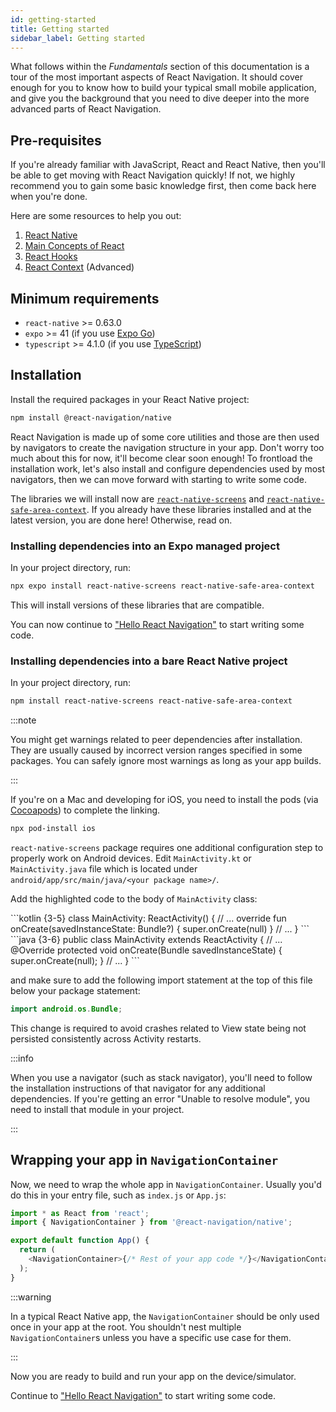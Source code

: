 ```yaml
---
id: getting-started
title: Getting started
sidebar_label: Getting started
---
```


What follows within the _Fundamentals_ section of this documentation is a tour of the most important aspects of React Navigation. It should cover enough for you to know how to build your typical small mobile application, and give you the background that you need to dive deeper into the more advanced parts of React Navigation.

## Pre-requisites

If you're already familiar with JavaScript, React and React Native, then you'll be able to get moving with React Navigation quickly! If not, we highly recommend you to gain some basic knowledge first, then come back here when you're done.

Here are some resources to help you out:

1. [React Native](https://reactnative.dev/docs/getting-started)
2. [Main Concepts of React](https://react.dev/learn)
3. [React Hooks](https://react.dev/reference/react)
4. [React Context](https://react.dev/learn/passing-data-deeply-with-context) (Advanced)

## Minimum requirements

- `react-native` >= 0.63.0
- `expo` >= 41 (if you use [Expo Go](https://expo.dev/go))
- `typescript` >= 4.1.0 (if you use [TypeScript](https://www.typescriptlang.org))

## Installation

Install the required packages in your React Native project:

```bash npm2yarn
npm install @react-navigation/native
```

React Navigation is made up of some core utilities and those are then used by navigators to create the navigation structure in your app. Don't worry too much about this for now, it'll become clear soon enough! To frontload the installation work, let's also install and configure dependencies used by most navigators, then we can move forward with starting to write some code.

The libraries we will install now are [`react-native-screens`](https://github.com/software-mansion/react-native-screens) and [`react-native-safe-area-context`](https://github.com/th3rdwave/react-native-safe-area-context). If you already have these libraries installed and at the latest version, you are done here! Otherwise, read on.

### Installing dependencies into an Expo managed project

In your project directory, run:

```bash
npx expo install react-native-screens react-native-safe-area-context
```

This will install versions of these libraries that are compatible.

You can now continue to ["Hello React Navigation"](hello-react-navigation.md) to start writing some code.

### Installing dependencies into a bare React Native project

In your project directory, run:

```bash npm2yarn
npm install react-native-screens react-native-safe-area-context
```

:::note

You might get warnings related to peer dependencies after installation. They are usually caused by incorrect version ranges specified in some packages. You can safely ignore most warnings as long as your app builds.

:::

If you're on a Mac and developing for iOS, you need to install the pods (via [Cocoapods](https://cocoapods.org/)) to complete the linking.

```bash
npx pod-install ios
```

`react-native-screens` package requires one additional configuration step to properly
work on Android devices. Edit `MainActivity.kt` or `MainActivity.java` file which is located under `android/app/src/main/java/<your package name>/`.

Add the highlighted code to the body of `MainActivity` class:

<Tabs>
  <TabItem value='kotlin' label='Kotlin' default>
    ```kotlin {3-5}
    class MainActivity: ReactActivity() {
      // ...
      override fun onCreate(savedInstanceState: Bundle?) {
        super.onCreate(null)
      }
      // ...
    }
    ```
  </TabItem>
  <TabItem value='java' label='Java'>
    ```java {3-6}
    public class MainActivity extends ReactActivity {
      // ...
      @Override
      protected void onCreate(Bundle savedInstanceState) {
        super.onCreate(null);
      }
      // ...
    }
    ```
  </TabItem>
</Tabs>

and make sure to add the following import statement at the top of this file below your package statement:

```java
import android.os.Bundle;
```

This change is required to avoid crashes related to View state being not persisted consistently across Activity restarts.

:::info

When you use a navigator (such as stack navigator), you'll need to follow the installation instructions of that navigator for any additional dependencies. If you're getting an error "Unable to resolve module", you need to install that module in your project.

:::

## Wrapping your app in `NavigationContainer`

Now, we need to wrap the whole app in `NavigationContainer`. Usually you'd do this in your entry file, such as `index.js` or `App.js`:

```js
import * as React from 'react';
import { NavigationContainer } from '@react-navigation/native';

export default function App() {
  return (
    <NavigationContainer>{/* Rest of your app code */}</NavigationContainer>
  );
}
```

:::warning

In a typical React Native app, the `NavigationContainer` should be only used once in your app at the root. You shouldn't nest multiple `NavigationContainer`s unless you have a specific use case for them.

:::

Now you are ready to build and run your app on the device/simulator.

Continue to ["Hello React Navigation"](hello-react-navigation.md) to start writing some code.

